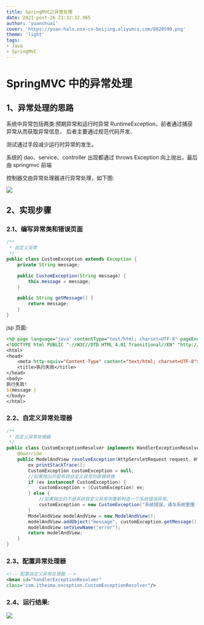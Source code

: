 ```yaml
---
title: SpringMVC之异常处理
date: 2021-post-26 21:32:32.965
author: 'yuanshuai'
cover: 'https://yuan-halo.oss-cn-beijing.aliyuncs.com/0820590.png'
theme: 'light'
tags: 
- Java
- SpringMVC
---
```


# SpringMVC 中的异常处理

## 1、异常处理的思路

系统中异常包括两类:预期异常和运行时异常 RuntimeException，前者通过捕获异常从而获取异常信息， 后者主要通过规范代码开发、

测试通过手段减少运行时异常的发生。

系统的 dao、service、controller 出现都通过 throws Exception 向上抛出，最后由 springmvc 前端

控制器交由异常处理器进行异常处理，如下图:

![](https://hexobbblog.oss-cn-beijing.aliyuncs.com/images/springmvc/42.png)

## 2、实现步骤

### 2.1、编写异常类和错误页面

```java
/**
 * 自定义异常
 */
public class CustomException extends Exception {
    private String message;

    public CustomException(String message) {
        this.message = message;
    }

    public String getMessage() {
        return message;
    }
}

```

jsp 页面:

```jsp
<%@ page language="java" contentType="text/html; charset=UTF-8" pageEncoding="UTF-8" %>
<!DOCTYPE html PUBLIC "-//W3C//DTD HTML 4.01 Transitional//EN" "http://www.w3.org/TR/html4/loose.dtd">
<html>
<head>
    <meta http-equiv="Content-Type" content="text/html; charset=UTF-8">
    <title>执行失败</title>
</head>
<body>
执行失败!
${message }
</body>
</html>
```

### 2.2、自定义异常处理器

```java
/**
 * 自定义异常处理器
 */
public class CustomExceptionResolver implements HandlerExceptionResolver {
    @Override
    public ModelAndView resolveException(HttpServletRequest request, HttpServletResponse response, Object handler, Exception ex) {
        ex.printStackTrace();
        CustomException customException = null;
        //如果抛出的是系统自定义异常则直接转换
        if (ex instanceof CustomException) {
            customException = (CustomException) ex;
        } else {
            //如果抛出的不是系统自定义异常则重新构造一个系统错误异常。
            customException = new CustomException("系统错误，请与系统管理 员联系!");
        }
        ModelAndView modelAndView = new ModelAndView();
        modelAndView.addObject("message", customException.getMessage());
        modelAndView.setViewName("error");
        return modelAndView;
    }
}
```

### 2.3、配置异常处理器

```xml
<!-- 配置自定义异常处理器 -->
<bean id="handlerExceptionResolver"
class="com.itheima.exception.CustomExceptionResolver"/>
```

### 2.4、运行结果:

![](https://hexobbblog.oss-cn-beijing.aliyuncs.com/images/springmvc/43.png)